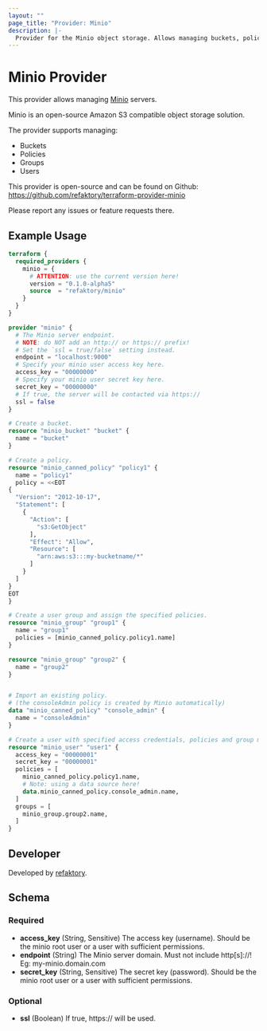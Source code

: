 ```yaml
---
layout: ""
page_title: "Provider: Minio"
description: |-
  Provider for the Minio object storage. Allows managing buckets, policies, groups and users.
---
```


# Minio Provider

This provider allows managing [Minio](https://min.io) servers.

Minio is an open-source Amazon S3 compatible object storage solution.

The provider supports managing:
* Buckets
* Policies
* Groups
* Users

This provider is open-source and can be found on Github: https://github.com/refaktory/terraform-provider-minio

Please report any issues or feature requests there.

## Example Usage

```terraform
terraform {
  required_providers {
    minio = {
      # ATTENTION: use the current version here!
      version = "0.1.0-alpha5"
      source  = "refaktory/minio"
    }
  }
}

provider "minio" {
  # The Minio server endpoint.
  # NOTE: do NOT add an http:// or https:// prefix!
  # Set the `ssl = true/false` setting instead.
  endpoint = "localhost:9000"
  # Specify your minio user access key here.
  access_key = "00000000"
  # Specify your minio user secret key here.
  secret_key = "00000000"
  # If true, the server will be contacted via https://
  ssl = false
}

# Create a bucket.
resource "minio_bucket" "bucket" {
  name = "bucket"
}

# Create a policy.
resource "minio_canned_policy" "policy1" {
  name = "policy1"
  policy = <<EOT
{
  "Version": "2012-10-17",
  "Statement": [
    {
      "Action": [
        "s3:GetObject"
      ],
      "Effect": "Allow",
      "Resource": [
        "arn:aws:s3:::my-bucketname/*"
      ]
    }
  ]
}
EOT
}

# Create a user group and assign the specified policies.
resource "minio_group" "group1" {
  name = "group1"
  policies = [minio_canned_policy.policy1.name]
}

resource "minio_group" "group2" {
  name = "group2"
}


# Import an existing policy.
# (the consoleAdmin policy is created by Minio automatically)
data "minio_canned_policy" "console_admin" {
  name = "consoleAdmin"
}

# Create a user with specified access credentials, policies and group membership.
resource "minio_user" "user1" {
  access_key = "00000001"
  secret_key = "00000001"
  policies = [
    minio_canned_policy.policy1.name,
    # Note: using a data source here!
    data.minio_canned_policy.console_admin.name,
  ]
  groups = [
    minio_group.group2.name,
  ]
}
```

## Developer

Developed by [refaktory](https://refaktory.net).

<!-- schema generated by tfplugindocs -->
## Schema

### Required

- **access_key** (String, Sensitive) The access key (username).
Should be the minio root user or a user with sufficient permissions.
- **endpoint** (String) The Minio server domain.
Must not include http[s]://!
Eg: my-minio.domain.com
- **secret_key** (String, Sensitive) The secret key (password).
Should be the minio root user or a user with sufficient permissions.

### Optional

- **ssl** (Boolean) If true, https:// will be used.
